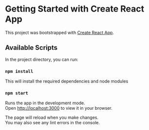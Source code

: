 # Getting Started with Create React App

This project was bootstrapped with [Create React App](https://github.com/facebook/create-react-app).

## Available Scripts

In the project directory, you can run:

### `npm install`

This will install the required dependencies and node modules

### `npm start`

Runs the app in the development mode.\
Open [http://localhost:3000](http://localhost:3000) to view it in your browser.

 The page will reload when you make changes.\
You may also see any lint errors in the console.








